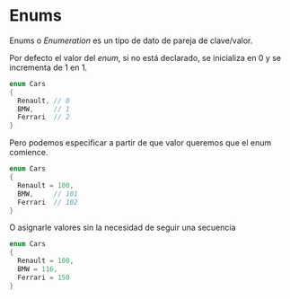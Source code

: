 # Enums

Enums o _Enumeration_ es un tipo de dato de pareja de clave/valor.

Por defecto el valor del _enum_, si no está declarado, se inicializa en 0 y se incrementa de 1 en 1.

```cs
enum Cars
{
  Renault, // 0
  BMW,     // 1
  Ferrari  // 2
}
```

Pero podemos especificar a partir de que valor queremos que el enum comience.

```cs
enum Cars
{
  Renault = 100,
  BMW,     // 101
  Ferrari  // 102
}
```

O asignarle valores sin la necesidad de seguir una secuencia

```cs
enum Cars
{
  Renault = 100,
  BMW = 116,
  Ferrari = 150
}
```
